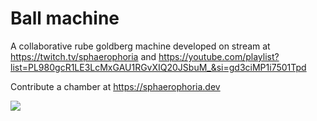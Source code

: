 # Ball machine

A collaborative rube goldberg machine developed on stream at https://twitch.tv/sphaerophoria and https://youtube.com/playlist?list=PL980gcR1LE3LcMxGAU1RGvXIQ20JSbuM_&si=gd3ciMP1i7501Tpd

Contribute a chamber at https://sphaerophoria.dev

![](example.gif)
